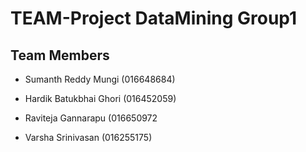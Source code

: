 # TEAM-Project DataMining Group1

## Team Members
- Sumanth Reddy Mungi (016648684)

- Hardik Batukbhai Ghori (016452059)

- Raviteja Gannarapu (016650972

- Varsha Srinivasan (016255175)
